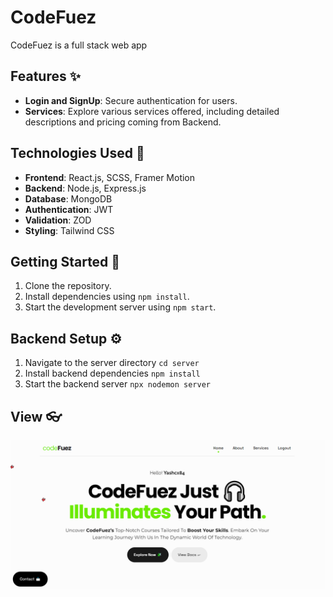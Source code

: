 # CodeFuez

CodeFuez is a full stack web app

## Features ✨

- **Login and SignUp**: Secure authentication for users.
- **Services**: Explore various services offered, including detailed descriptions and pricing coming from Backend.

## Technologies Used 🧩

- **Frontend**: React.js, SCSS, Framer Motion
- **Backend**: Node.js, Express.js
- **Database**: MongoDB
- **Authentication**: JWT
- **Validation**: ZOD
- **Styling**: Tailwind CSS

## Getting Started 🧿

 1. Clone the repository.
 2. Install dependencies using `npm install`.
 3. Start the development server using `npm start`.

## Backend Setup ⚙
 1. Navigate to the server directory `cd server`
 2. Install backend dependencies `npm install`
 3. Start the backend server `npx nodemon server`

## View 👓
![App screenshot](./client/public/codeFuez-capture.PNG)

